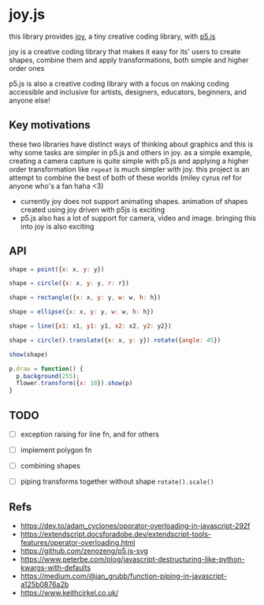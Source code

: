 # joy.js

this library provides [joy](https://github.com/fossunited/joy), a tiny creative coding library, with [p5.js](http://p5js.org/) 

joy is a creative coding library that makes it easy for its' users to create shapes, combine them and apply transformations, both simple and higher order ones 

p5.js is also a creative coding library with a focus on making coding accessible and inclusive for artists, designers, educators, beginners, and anyone else! 

## Key motivations

these two libraries have distinct ways of thinking about graphics and this is why some tasks are simpler in p5.js and others in joy. as a simple example, creating a camera capture is quite simple with p5.js and applying a higher order transformation like `repeat` is much simpler with joy. this project is an attempt to combine the best of both of these worlds (miley cyrus ref for anyone who's a fan haha <3)

- currently joy does not support animating shapes. animation of shapes created using joy driven with p5js is exciting 
- p5.js also has a lot of support for camera, video and image. bringing this into joy is also exciting 

## API 

```js
shape = point({x: x, y: y})

shape = circle({x: x, y: y, r: r})

shape = rectangle({x: x, y: y, w: w, h: h})

shape = ellipse({x: x, y: y, w: w, h: h})

shape = line({x1: x1, y1: y1, x2: x2, y2: y2})

shape = circle().translate({x: x, y: y}).rotate({angle: 45})

show(shape)

p.draw = function() {
  p.background(255);
  flower.transform({x: 10}).show(p)
}
```

## TODO

- [ ] exception raising for line fn, and for others
- [ ] implement polygon fn
- [ ] combining shapes 
- [ ] piping transforms together without shape `rotate().scale()`


## Refs

  - https://dev.to/adam_cyclones/oporator-overloading-in-javascript-292f
  - https://extendscript.docsforadobe.dev/extendscript-tools-features/operator-overloading.html
  - https://github.com/zenozeng/p5.js-svg
  - https://www.peterbe.com/plog/javascript-destructuring-like-python-kwargs-with-defaults
  - https://medium.com/@ian_grubb/function-piping-in-javascript-a125b0876a2b
  - https://www.keithcirkel.co.uk/

